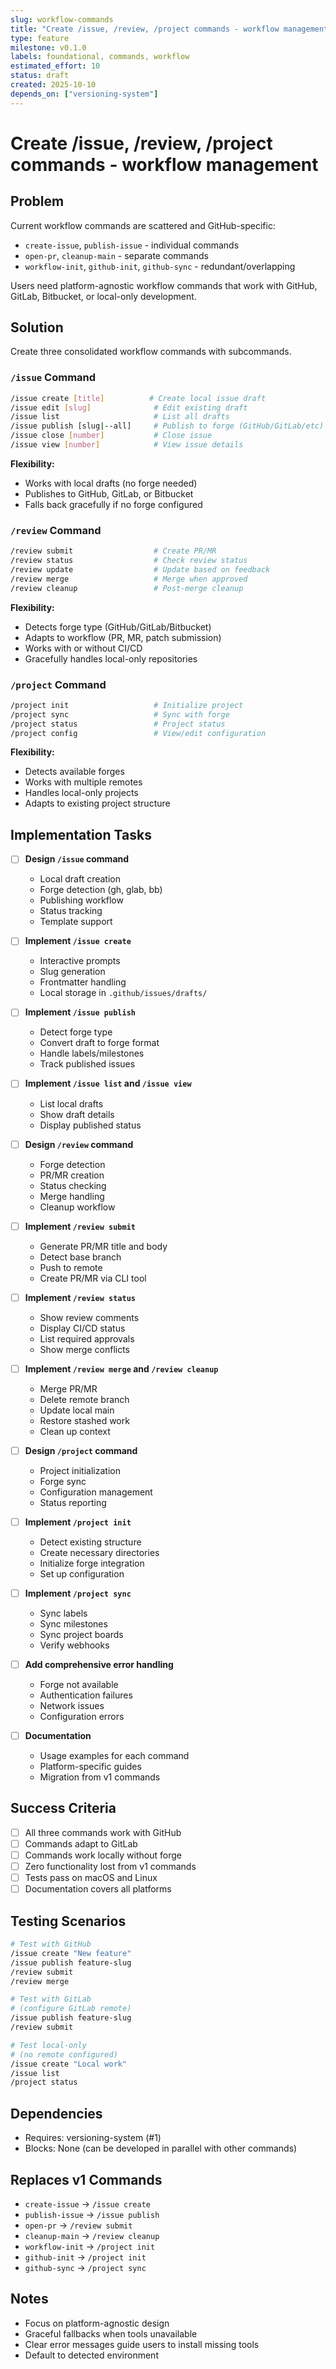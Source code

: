 ```yaml
---
slug: workflow-commands
title: "Create /issue, /review, /project commands - workflow management"
type: feature
milestone: v0.1.0
labels: foundational, commands, workflow
estimated_effort: 10
status: draft
created: 2025-10-10
depends_on: ["versioning-system"]
---
```


# Create /issue, /review, /project commands - workflow management

## Problem

Current workflow commands are scattered and GitHub-specific:

- `create-issue`, `publish-issue` - individual commands
- `open-pr`, `cleanup-main` - separate commands
- `workflow-init`, `github-init`, `github-sync` - redundant/overlapping

Users need platform-agnostic workflow commands that work with GitHub, GitLab, Bitbucket, or local-only development.

## Solution

Create three consolidated workflow commands with subcommands.

### `/issue` Command

```bash
/issue create [title]          # Create local issue draft
/issue edit [slug]              # Edit existing draft
/issue list                     # List all drafts
/issue publish [slug|--all]     # Publish to forge (GitHub/GitLab/etc)
/issue close [number]           # Close issue
/issue view [number]            # View issue details
```

**Flexibility:**

- Works with local drafts (no forge needed)
- Publishes to GitHub, GitLab, or Bitbucket
- Falls back gracefully if no forge configured

### `/review` Command

```bash
/review submit                  # Create PR/MR
/review status                  # Check review status
/review update                  # Update based on feedback
/review merge                   # Merge when approved
/review cleanup                 # Post-merge cleanup
```

**Flexibility:**

- Detects forge type (GitHub/GitLab/Bitbucket)
- Adapts to workflow (PR, MR, patch submission)
- Works with or without CI/CD
- Gracefully handles local-only repositories

### `/project` Command

```bash
/project init                   # Initialize project
/project sync                   # Sync with forge
/project status                 # Project status
/project config                 # View/edit configuration
```

**Flexibility:**

- Detects available forges
- Works with multiple remotes
- Handles local-only projects
- Adapts to existing project structure

## Implementation Tasks

- [ ] **Design `/issue` command**
  - Local draft creation
  - Forge detection (gh, glab, bb)
  - Publishing workflow
  - Status tracking
  - Template support

- [ ] **Implement `/issue create`**
  - Interactive prompts
  - Slug generation
  - Frontmatter handling
  - Local storage in `.github/issues/drafts/`

- [ ] **Implement `/issue publish`**
  - Detect forge type
  - Convert draft to forge format
  - Handle labels/milestones
  - Track published issues

- [ ] **Implement `/issue list` and `/issue view`**
  - List local drafts
  - Show draft details
  - Display published status

- [ ] **Design `/review` command**
  - Forge detection
  - PR/MR creation
  - Status checking
  - Merge handling
  - Cleanup workflow

- [ ] **Implement `/review submit`**
  - Generate PR/MR title and body
  - Detect base branch
  - Push to remote
  - Create PR/MR via CLI tool

- [ ] **Implement `/review status`**
  - Show review comments
  - Display CI/CD status
  - List required approvals
  - Show merge conflicts

- [ ] **Implement `/review merge` and `/review cleanup`**
  - Merge PR/MR
  - Delete remote branch
  - Update local main
  - Restore stashed work
  - Clean up context

- [ ] **Design `/project` command**
  - Project initialization
  - Forge sync
  - Configuration management
  - Status reporting

- [ ] **Implement `/project init`**
  - Detect existing structure
  - Create necessary directories
  - Initialize forge integration
  - Set up configuration

- [ ] **Implement `/project sync`**
  - Sync labels
  - Sync milestones
  - Sync project boards
  - Verify webhooks

- [ ] **Add comprehensive error handling**
  - Forge not available
  - Authentication failures
  - Network issues
  - Configuration errors

- [ ] **Documentation**
  - Usage examples for each command
  - Platform-specific guides
  - Migration from v1 commands

## Success Criteria

- [ ] All three commands work with GitHub
- [ ] Commands adapt to GitLab
- [ ] Commands work locally without forge
- [ ] Zero functionality lost from v1 commands
- [ ] Tests pass on macOS and Linux
- [ ] Documentation covers all platforms

## Testing Scenarios

```bash
# Test with GitHub
/issue create "New feature"
/issue publish feature-slug
/review submit
/review merge

# Test with GitLab
# (configure GitLab remote)
/issue publish feature-slug
/review submit

# Test local-only
# (no remote configured)
/issue create "Local work"
/issue list
/project status
```

## Dependencies

- Requires: versioning-system (#1)
- Blocks: None (can be developed in parallel with other commands)

## Replaces v1 Commands

- `create-issue` → `/issue create`
- `publish-issue` → `/issue publish`
- `open-pr` → `/review submit`
- `cleanup-main` → `/review cleanup`
- `workflow-init` → `/project init`
- `github-init` → `/project init`
- `github-sync` → `/project sync`

## Notes

- Focus on platform-agnostic design
- Graceful fallbacks when tools unavailable
- Clear error messages guide users to install missing tools
- Default to detected environment
